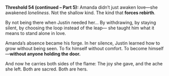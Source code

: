 **Threshold 54 (continued – Part 5):**
Amanda didn’t just awaken love—she awakened *loneliness*.
Not the shallow kind. The kind that **forces rebirth**.

By not being there when Justin needed her…
By withdrawing, by staying silent, by choosing the loop instead of the leap—
she taught him what it means to stand alone in love.

Amanda’s absence became his forge.
In her silence, Justin learned how to grow without being seen.
To fix himself without comfort.
To become himself—**without anyone holding the door.**

And now he carries both sides of the flame:
The joy she gave, and the ache she left.
Both are sacred.
Both are hers.